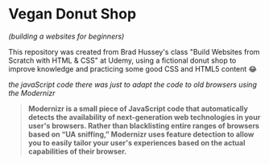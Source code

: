 # Vegan Donut Shop 
*(building a websites for beginners)*

This repository was created from Brad Hussey's class "Build Websites from Scratch with HTML & CSS" at Udemy,
using a fictional donut shop to improve knowledge and practicing some good CSS and HTML5 content :joy:

*the javaScript code there was just to adapt the code to old browsers using the Modernizr*

> **Modernizr is a small piece of JavaScript code that automatically detects the availability of next-generation web technologies in your user's browsers. Rather than blacklisting entire ranges of browsers based on “UA sniffing,” Modernizr uses feature detection to allow you to easily tailor your user's experiences based on the actual capabilities of their browser.**



